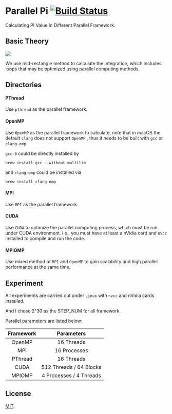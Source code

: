 # Parallel Pi [![Build Status](https://travis-ci.com/RyanWangGit/parallel-pi.svg?branch=master)](https://travis-ci.com/RyanWangGit/parallel-pi)

Calculating PI Value In Different Parallel Framework.

## Basic Theory
<!-- $$\int_0^1 \frac{1}{1+x^2}dx = arctanx\big|_0^1=\frac{\Pi}{4}\quad\Rightarrow\quad\Pi = 4 \times \int_0^1\frac{1}{1+x^2}dx$$ -->
<img src='https://latex.codecogs.com/svg.latex?\int_0^1%20\frac{1}{1+x^2}dx%20=%20arctanx\big|_0^1=\frac{\pi}{4}\quad\Rightarrow\quad\pi%20=%204%20\times%20\int_0^1\frac{1}{1+x^2}dx'></img>


We use mid-rectangle method to calculate the integration, which includes loops that may be optimized using parallel computing methods.

## Directories
#### PThread
Use `pthread` as the parallel framework.

#### OpenMP
Use `OpenMP` as the parallel framework to calculate, note that in macOS the default `clang` does not support `OpenMP`
, thus it needs to be built with `gcc` or `clang-omp`.

`gcc-6` could be directly installed by
```
brew install gcc --without-multilib
```

and `clang-omp`  could be installed via
```
brew install clang-omp
```

#### MPI
Use `MPI` as the parallel framework.

#### CUDA
Use `CUDA` to optimize the parallel computing process, which must be run under CUDA environment. i.e., you must have
at least a nVidia card and `nvcc` installed to compile and run the code.

#### MPIOMP
Use mixed method of `MPI` and `OpenMP` to gain scalability and high parallel performance at the same time.

## Experiment
All experiments are carried out under `Linux` with `nvcc` and nVidia cards installed.

And I chose 2^30 as the STEP_NUM for all framework.

Parallel parameters are listed below:

| Framework     | Parameters              |
|:-------------:|:-----------------------:|
| OpenMP        | 16 Threads              |
| MPI           | 16 Processes            |
| PThread       | 16 Threads              |
| CUDA          | 512 Threads / 64 Blocks |
| MPIOMP        | 4 Processes / 4 Threads |


## License
[MIT](https://github.com/RyanWangGit/PI-Calculation/blob/master/LICENSE.md).
